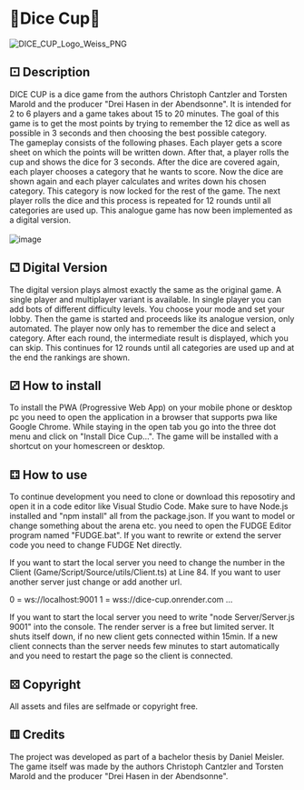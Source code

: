 # 🎲Dice Cup🎲
![DICE_CUP_Logo_Weiss_PNG](https://github.com/danielmeisler/DiceCup/assets/64088909/deea0ee6-47fa-49ec-9a5c-c6660d4b7b6a)

## ⚀ Description
DICE CUP is a dice game from the authors Christoph Cantzler and Torsten Marold and the producer "Drei Hasen in der Abendsonne". It is intended for 2 to 6 players and a game takes about 15 to 20 minutes. The goal of this game is to get the most points by trying to remember the 12 dice as well as possible in 3 seconds and then choosing the best possible category. <br>
The gameplay consists of the following phases. Each player gets a score sheet on which the points will be written down. After that, a player rolls the cup and shows the dice for 3 seconds. After the dice are covered again, each player chooses a category that he wants to score. Now the dice are shown again and each player calculates and writes down his chosen category. This category is now locked for the rest of the game. The next player rolls the dice and this process is repeated for 12 rounds until all categories are used up.
This analogue game has now been implemented as a digital version.
<br> <br>
![image](https://github.com/danielmeisler/DiceCup/assets/64088909/9eff3e35-0873-4585-b648-67831206e429)

## ⚁ Digital Version
The digital version plays almost exactly the same as the original game. A single player and multiplayer variant is available. In single player you can add bots of different difficulty levels. You choose your mode and set your lobby. Then the game is started and proceeds like its analogue version, only automated. The player now only has to remember the dice and select a category. After each round, the intermediate result is displayed, which you can skip. This continues for 12 rounds until all categories are used up and at the end the rankings are shown.

## ⚂ How to install
To install the PWA (Progressive Web App) on your mobile phone or desktop pc you need to open the application in a browser that supports pwa like Google Chrome. While staying in the open tab you go into the three dot menu and click on "Install Dice Cup...". The game will be installed with a shortcut on your homescreen or desktop.

## ⚃ How to use
To continue development you need to clone or download this reposotiry and open it in a code editor like Visual Studio Code. Make sure to have Node.js installed and "npm install" all from the package.json. If you want to model or change something about the arena etc. you need to open the FUDGE Editor program named "FUDGE.bat". If you want to rewrite or extend the server code you need to change FUDGE Net directly.

If you want to start the local server you need to change the number in the Client (Game/Script/Source/utils/Client.ts) at Line 84. If you want to user another server just change or add another url.

0 = ws://localhost:9001
1 = wss://dice-cup.onrender.com
...

If you want to start the local server you need to write "node Server/Server.js 9001" into the console. The render server is a free but limited server. It shuts itself down, if no new client gets connected within 15min. If a new client connects than the server needs few minutes to start automatically and you need to restart the page so the client is connected.

## ⚄ Copyright
All assets and files are selfmade or copyright free. 

## ⚅ Credits
The project was developed as part of a bachelor thesis by Daniel Meisler. The game itself was made by the authors Christoph Cantzler and Torsten Marold and the producer "Drei Hasen in der Abendsonne".

